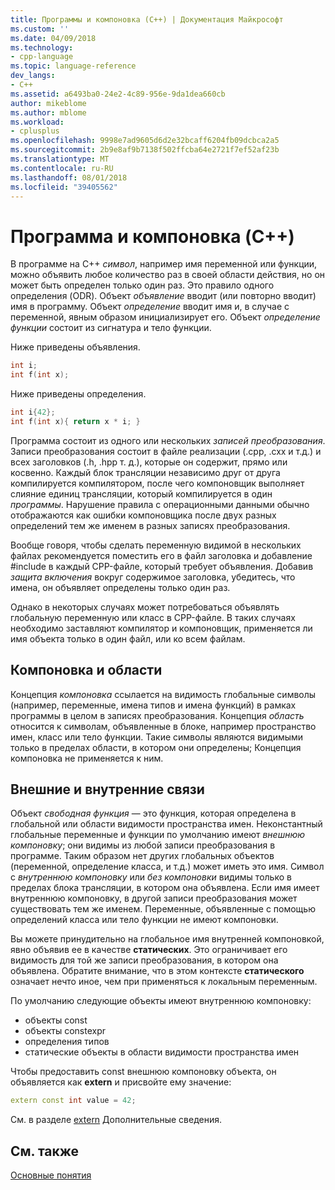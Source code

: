 ```yaml
---
title: Программы и компоновка (C++) | Документация Майкрософт
ms.custom: ''
ms.date: 04/09/2018
ms.technology:
- cpp-language
ms.topic: language-reference
dev_langs:
- C++
ms.assetid: a6493ba0-24e2-4c89-956e-9da1dea660cb
author: mikeblome
ms.author: mblome
ms.workload:
- cplusplus
ms.openlocfilehash: 9998e7ad9605d6d2e32bcaff6204fb09dcbca2a5
ms.sourcegitcommit: 2b9e8af9b7138f502ffcba64e2721f7ef52af23b
ms.translationtype: MT
ms.contentlocale: ru-RU
ms.lasthandoff: 08/01/2018
ms.locfileid: "39405562"
---
```

# <a name="program-and-linkage-c"></a>Программа и компоновка (C++)

В программе на C++ *символ*, например имя переменной или функции, можно объявить любое количество раз в своей области действия, но он может быть определен только один раз. Это правило одного определения (ODR). Объект *объявление* вводит (или повторно вводит) имя в программу. Объект *определение* вводит имя и, в случае с переменной, явным образом инициализирует его. Объект *определение функции* состоит из сигнатура и тело функции.

Ниже приведены объявления.

```cpp
int i;
int f(int x);
```

Ниже приведены определения.

```cpp
int i{42};
int f(int x){ return x * i; }
```

Программа состоит из одного или нескольких *записей преобразования*. Записи преобразования состоит в файле реализации (.cpp, .cxx и т.д.) и всех заголовков (.h, .hpp т. д.), которые он содержит, прямо или косвенно. Каждый блок трансляции независимо друг от друга компилируется компилятором, после чего компоновщик выполняет слияние единиц трансляции, который компилируется в один *программы*. Нарушение правила с операционными данными обычно отображаются как ошибки компоновщика после двух разных определений тем же именем в разных записях преобразования.

Вообще говоря, чтобы сделать переменную видимой в нескольких файлах рекомендуется поместить его в файл заголовка и добавление #include в каждый CPP-файле, который требует объявления. Добавив *защита включения* вокруг содержимое заголовка, убедитесь, что имена, он объявляет определены только один раз.

Однако в некоторых случаях может потребоваться объявлять глобальную переменную или класс в CPP-файле. В таких случаях необходимо заставляют компилятор и компоновщик, применяется ли имя объекта только в один файл, или ко всем файлам.

## <a name="linkage-vs-scope"></a>Компоновка и области

Концепция *компоновка* ссылается на видимость глобальные символы (например, переменные, имена типов и имена функций) в рамках программы в целом в записях преобразования. Концепция *область* относится к символам, объявленные в блоке, например пространство имен, класс или тело функции. Такие символы являются видимыми только в пределах области, в котором они определены; Концепция компоновка не применяется к ним. 

## <a name="external-vs-internal-linkage"></a>Внешние и внутренние связи

Объект *свободная функция* — это функция, которая определена в глобальной или области видимости пространства имен. Неконстантный глобальные переменные и функции по умолчанию имеют *внешнюю компоновку*; они видимы из любой записи преобразования в программе. Таким образом нет других глобальных объектов (переменной, определение класса, и т.д.) может иметь это имя. Символ с *внутреннюю компоновку* или *без компоновки* видимы только в пределах блока трансляции, в котором она объявлена. Если имя имеет внутреннюю компоновку, в другой записи преобразования может существовать тем же именем. Переменные, объявленные с помощью определений класса или тело функции не имеют компоновки. 

Вы можете принудительно на глобальное имя внутренней компоновкой, явно объявив ее в качестве **статических**. Это ограничивает его видимость для той же записи преобразования, в котором она объявлена. Обратите внимание, что в этом контексте **статического** означает нечто иное, чем при применяться к локальным переменным.

По умолчанию следующие объекты имеют внутреннюю компоновку:
- объекты const
- объекты constexpr
- определения типов
- статические объекты в области видимости пространства имен

Чтобы предоставить const внешнюю компоновку объекта, он объявляется как **extern** и присвойте ему значение:

```cpp
extern const int value = 42;
```

См. в разделе [extern](extern-cpp.md) Дополнительные сведения.

## <a name="see-also"></a>См. также
 [Основные понятия](../cpp/basic-concepts-cpp.md)